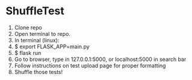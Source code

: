 # ShuffleTest
1. Clone repo
2. Open terminal to repo.
4. In terminal (linux):
3. $ export FLASK_APP=main.py
4. $ flask run
5. Go to browser, type in 127.0.0.1:5000, or localhost:5000 in search bar
6. Follow instructions on test upload page for proper formatting
7. Shuffle those tests!

